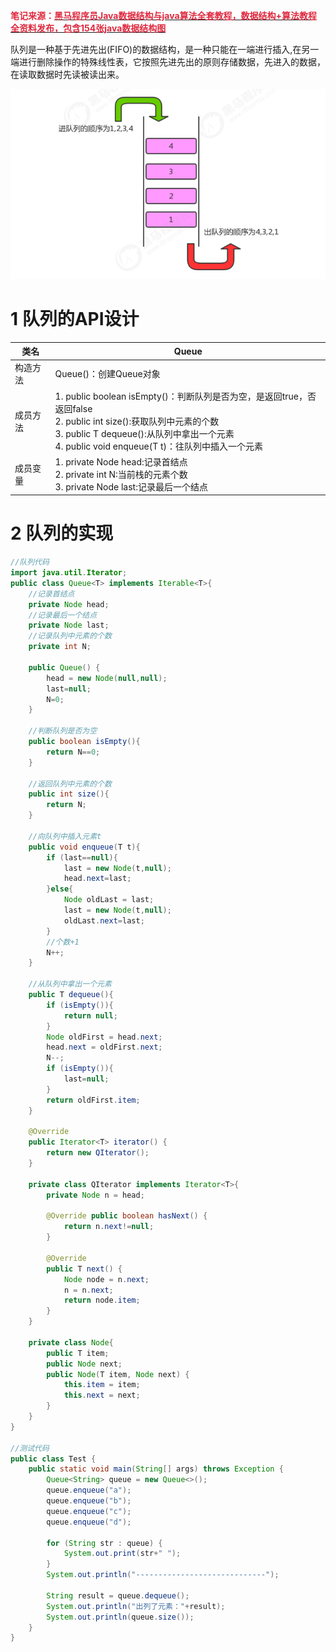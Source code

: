 **<font style="color:#DF2A3F;">笔记来源：</font>**[**<font style="color:#DF2A3F;">黑马程序员Java数据结构与java算法全套教程，数据结构+算法教程全资料发布，包含154张java数据结构图</font>**](https://www.bilibili.com/video/BV1iJ411E7xW?p=2&vd_source=e8046ccbdc793e09a75eb61fe8e84a30)

**<font style="color:#DF2A3F;"></font>**

队列是一种基于先进先出(FIFO)的数据结构，是一种只能在一端进行插入,在另一端进行删除操作的特殊线性表，它按照先进先出的原则存储数据，先进入的数据，在读取数据时先读被读出来。

![](images/20.png)

# 1 队列的API设计
| 类名 |  Queue |
| --- | --- |
| 构造方法 | Queue()：创建Queue对象 |
| 成员方法 | 1. public boolean isEmpty()：判断队列是否为空，是返回true，否返回false<br/>2. public int size():获取队列中元素的个数<br/>3. public T dequeue():从队列中拿出一个元素<br/>4. public void enqueue(T t)：往队列中插入一个元素 |
| 成员变量 | 1. private Node head:记录首结点<br/>2. private int N:当前栈的元素个数<br/>3. private Node last:记录最后一个结点 |


 

# 2 队列的实现
```java
//队列代码 
import java.util.Iterator; 
public class Queue<T> implements Iterable<T>{ 
    //记录首结点 
    private Node head; 
    //记录最后一个结点 
    private Node last; 
    //记录队列中元素的个数 
    private int N; 
    
    public Queue() { 
        head = new Node(null,null); 
        last=null;
        N=0; 
    }
    
    //判断队列是否为空 
    public boolean isEmpty(){ 
        return N==0; 
    }
    
    //返回队列中元素的个数 
    public int size(){ 
        return N; 
    }
    
    //向队列中插入元素t 
    public void enqueue(T t){ 
        if (last==null){ 
            last = new Node(t,null); 
            head.next=last; 
        }else{
            Node oldLast = last; 
            last = new Node(t,null);
            oldLast.next=last; 
        }
        //个数+1 
        N++; 
    }
    
    //从队列中拿出一个元素 
    public T dequeue(){ 
        if (isEmpty()){ 
            return null; 
        }
        Node oldFirst = head.next; 
        head.next = oldFirst.next; 
        N--; 
        if (isEmpty()){ 
            last=null; 
        }
        return oldFirst.item; 
    }
    
    @Override 
    public Iterator<T> iterator() { 
        return new QIterator(); 
    }
    
    private class QIterator implements Iterator<T>{ 
        private Node n = head; 
        
        @Override public boolean hasNext() {
            return n.next!=null; 
        }
        
        @Override 
        public T next() { 
            Node node = n.next; 
            n = n.next; 
            return node.item; 
        } 
    }
    
    private class Node{ 
        public T item; 
        public Node next; 
        public Node(T item, Node next) { 
            this.item = item; 
            this.next = next; 
        } 
    } 
} 

//测试代码 
public class Test { 
    public static void main(String[] args) throws Exception { 
        Queue<String> queue = new Queue<>(); 
        queue.enqueue("a"); 
        queue.enqueue("b"); 
        queue.enqueue("c"); 
        queue.enqueue("d"); 
        
        for (String str : queue) { 
            System.out.print(str+" "); 
        }
        System.out.println("-----------------------------"); 
        
        String result = queue.dequeue(); 
        System.out.println("出列了元素："+result); 
        System.out.println(queue.size()); 
    } 
} 
```



